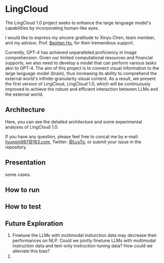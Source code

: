 # LingCloud

The LingCloud 1.0 project seeks to enhance the large language model's capabilities by incorporating human-like eyes. 

I would like to express my sincere gratitude to Xinyu Chen, team member, and my advisor, Prof. [Baotian Hu](http://faculty.hitsz.edu.cn/hubaotian), for their tremendous support. 

Currently, GPT-4 has achieved unparalleled proficiency in image comprehension. Given our limited computational resources and financial supports, we also need to develop a model that can perform various tasks akin to GPT-4. The aim of this project is to connect visual information to the large language model (brain), thus increasing its ability to comprehend the external world's infinite-granularity visual content. As a result, we present the first version of LingCloud, LingCloud 1.0, which will be continuously improved to achieve the robust and efficient interaction between LLMs and the external world.


## Architecture

Here, you can see the detailed architecture and some experimental analyses of LingCloud 1.0.

If you have any question, please feel free to concat me by e-mail: liyunxin987@163.com, Twitter: [@LyxTg](https://twitter.com/LyxTg), or submit your issue in the repository.

## Presentation

some cases.

## How to run



## How to test




## Future Exploration

1. Finetune the LLMs with multimodal insturction data may decrease their performances on NLP. Could we jointly finetune LLMs with multimodal instruction data and text-only instruction-tuning data? How could we alleviate this bias?<br>
2. 
